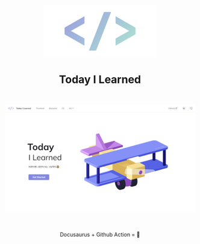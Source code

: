 <br/>
<div align="center">
  <img src="https://github.com/devpla/TIL/blob/main/static/img/logo.png?raw=true" width="300px"/>
  <h1>Today I Learned</h1>
</div>

<br/>

![image](static/img/readme.gif)

<br/>
<br/>

<div align="center">
  Docusaurus + Github Action = 💜
  <br/>
  <br/>
</div>
